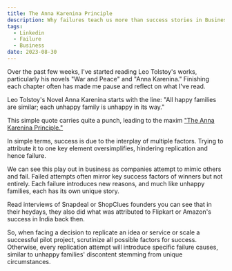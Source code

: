 ```yaml
---
title: The Anna Karenina Principle
description: Why failures teach us more than success stories in Business.
tags:
  - Linkedin
  - Failure
  - Business
date: 2023-08-30
---
```

Over the past few weeks, I've started reading Leo Tolstoy's works, particularly his novels "War and Peace" and "Anna Karenina." Finishing each chapter often has made me pause and reflect on what I've read.

Leo Tolstoy's Novel Anna Karenina starts with the line: "All happy families are similar; each unhappy family is unhappy in its way."

This simple quote carries quite a punch, leading to the maxim ["The Anna Karenina Principle."](https://en.wikipedia.org/wiki/Anna_Karenina_principle )

In simple terms, success is due to the interplay of multiple factors. Trying to attribute it to one key element oversimplifies, hindering replication and hence failure.

We can see this play out in business as companies attempt to mimic others and fail. Failed attempts often mirror key success factors of winners but not entirely. Each failure introduces new reasons, and much like unhappy families, each has its own unique story.

Read interviews of Snapdeal or ShopClues founders you can see that in their heydays, they also did what was attributed to Flipkart or Amazon's success in India back then.

So, when facing a decision to replicate an idea or service or scale a successful pilot project, scrutinize all possible factors for success. Otherwise, every replication attempt will introduce specific failure causes, similar to unhappy families' discontent stemming from unique circumstances.